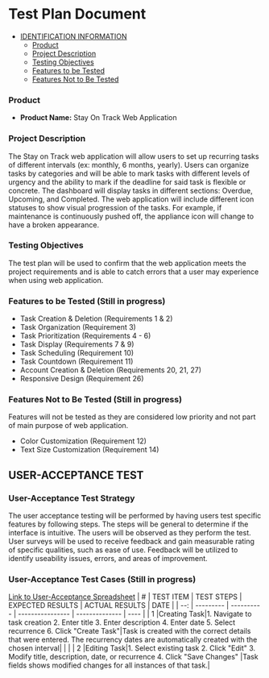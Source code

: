Test Plan Document
==================
- [IDENTIFICATION INFORMATION](#identification-information)
  - [Product](#product)
  - [Project Description](#project-description)
  - [Testing Objectives](#testing-objectives)
  - [Features to be Tested](#features-to-be-tested)
  - [Features Not to Be Tested](#features-not-to-be-tested)

### Product

- **Product Name:** Stay On Track Web Application

### Project Description

The Stay on Track web application will allow users to 
set up recurring tasks of different intervals (ex: monthly, 6 months, yearly). 
Users can organize tasks by categories and will be able to mark  tasks with 
different levels of urgency and the ability to mark if the deadline for said 
task is flexible or concrete. The dashboard will display tasks in different 
sections: Overdue, Upcoming, and Completed. The web application will include 
different icon statuses to show visual progression of the tasks. For example, 
if maintenance is continuously pushed off, the appliance icon will change to 
have a broken appearance. 

### Testing Objectives

The test plan will be used to confirm that the web application meets the project 
requirements and is able to catch errors that a user may experience when using 
web application. 


### Features to be Tested (Still in progress)

- Task Creation & Deletion (Requirements 1 & 2)
- Task Organization (Requirement 3)
- Task Prioritization (Requirements 4 - 6)
- Task Display (Requirements 7 & 9)
- Task Scheduling (Requirement 10)
- Task Countdown (Requirement 11)
- Account Creation & Deletion (Requirements 20, 21, 27)
- Responsive Design (Requirement 26)

### Features Not to Be Tested (Still in progress)
Features will not be tested as they are considered low priority and not part
of main purpose of web application.
- Color Customization (Requirement 12)
- Text Size Customization (Requirement 14)

USER-ACCEPTANCE TEST
--------------------

### User-Acceptance Test Strategy
The user acceptance testing will be performed by having users test specific 
features by following steps. The steps will be general to determine if the 
interface is intuitive. The users will be observed as they perform the test. 
User surveys will be used to receive feedback and gain measurable rating of 
specific qualities, such as ease of use. Feedback will be utilized to identify 
useability issues, errors, and areas of improvement.

### User-Acceptance Test Cases (Still in progress)
[Link to User-Acceptance Spreadsheet](https://docs.google.com/spreadsheets/d/11dUF_CXD5QZ_Sd4rQwZUygLuft3XUGi06R9DEXZEtvs/edit?usp=sharing)
| #   | TEST ITEM | TEST STEPS | EXPECTED RESULTS | ACTUAL RESULTS | DATE |
| --: | --------- | ---------- | ---------------- | -------------- | ---- |
|  1  |Creating Task|1. Navigate to task creation 2. Enter title 3. Enter description 4. Enter date 5. Select recurrence 6. Click "Create Task"|Task is created with the correct details that were entered. The recurrency dates are automatically created with the chosen interval|                |      |
|  2  |Editing Task|1. Select existing task 2. Click "Edit" 3. Modify title, description, date, or recurrence 4. Click "Save Changes" |Task fields shows modified changes for all instances of that task.|

